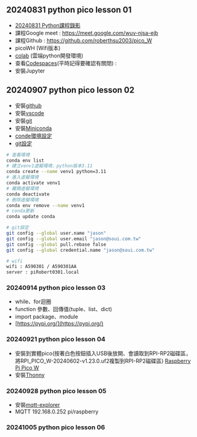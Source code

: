 ## 20240831 python pico lesson 01 
+ [20240831 Python課程錄影](https://www.youtube.com/watch?v=Xr1jz5rSk7M)
+ 課程Google meet : https://meet.google.com/wuv-njsa-ejb
+ 課程Github : https://github.com/roberthsu2003/pico_W
+ picoWH (Wifi版本)
+ [colab](https://colab.research.google.com/) (雲端python開發環境)
+ 查看[Codespaces](https://github.com/codespaces)(平時記得要確認有關閉) : 
+ 安裝Jupyter 

## 20240907 python pico lesson 02 
+ 安裝[github](https://desktop.github.com/download/)
+ 安裝[vscode](https://code.visualstudio.com/)
+ 安裝[git](https://git-scm.com/download/win)
+ 安裝[Miniconda](https://docs.anaconda.com/miniconda/index.html)
+ [conde環境設定](https://github.com/roberthsu2003/python/tree/master/mini_conda)
+ [git設定](https://github.com/roberthsu2003/python/tree/master/vscode%E8%A8%AD%E5%AE%9A)

```bash
# 查看環境
conda env list
# 建立venv1虛擬環境，python版本3.11
conda create --name venv1 python=3.11
# 進入虛擬環境
conda activate venv1
# 離開虛擬環境
conda deactivate    
# 刪除虛擬環境
conda env remove --name venv1
# conda更新 
conda update conda

# git設定
git config --global user.name "jason"
git config --global user.email "jason@soui.com.tw"
git config --global pull.rebase false
git config --global credential.name "jason@soui.com.tw"

# wifi
wifi : A590301 / A590301AA
server : piRobert0301.local
`````

### 20240914 python pico lesson 03
+ while、for迴圈
+ function 參數、回傳值(tuple、list、dict)
+ import package、module
+ [https://pypi.org/](https://pypi.org/)


### 20240921 python pico lesson 04
+ 安裝到實體pico(按著白色按鈕插入USB後放開、會讀取到RPI-RP2磁碟區，將RPI_PICO_W-20240602-v1.23.0.uf2複製到RPI-RP2磁碟區) [Raspberry Pi Pico W](https://www.raspberrypi.com/documentation/microcontrollers/micropython.html)
+ 安裝[Thonny](https://thonny.org/)

### 20240928 python pico lesson 05
+ 安裝[mqtt-explorer](https://mqtt-explorer.com/)
+ MQTT 192.168.0.252 pi/raspberry

### 20241005 python pico lesson 06
